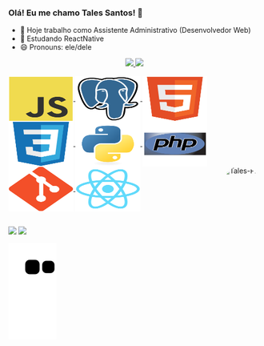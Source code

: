 ### Olá! Eu me chamo Tales Santos! 👋

- 🔭 Hoje trabalho como Assistente Administrativo (Desenvolvedor Web)
- 🌱 Estudando ReactNative
- 😄 Pronouns: ele/dele

<div align="center">
  <a href="https://github.com/Talesantos">
  <img height="180em" src="https://github-readme-stats.vercel.app/api?username=Talesantos&show_icons=true&theme=dracula&include_all_commits=true&count_private=true"/>
  <img height="180em" src="https://github-readme-stats.vercel.app/api/top-langs/?username=Talesantos&layout=compact&langs_count=7&theme=dracula"/>
</div>
  
  <div style="display: inline_block"><br>
  <img align="center" alt="Tales-Js" height="90" width="130" src="https://github.com/devicons/devicon/blob/master/icons/javascript/javascript-original.svg">
  <img align="center" alt="Tales-Psql" height="90" width="130" src="https://github.com/devicons/devicon/blob/master/icons/postgresql/postgresql-original.svg">
  <img align="center" alt="Tales-Html" height="90" width="130" src="https://github.com/devicons/devicon/blob/master/icons/html5/html5-original.svg">
  <img align="center" alt="Tales-Css" height="90" width="130" src="https://github.com/devicons/devicon/blob/master/icons/css3/css3-original.svg">
  <img align="center" alt="Tales-Py" height="90" width="130" src="https://github.com/devicons/devicon/blob/master/icons/python/python-original.svg">
  <img align="center" alt="Tales-Php" height="90" width="130" src="https://github.com/devicons/devicon/blob/master/icons/php/php-original.svg">
  <img align="center" alt="Tales-Git" height="90" width="130" src="https://github.com/devicons/devicon/blob/master/icons/git/git-original.svg">
  <img align="center" alt="Tales-React" height="90" width="130" src="https://github.com/devicons/devicon/blob/master/icons/react/react-original.svg">
  <img align="right" alt="Tales-Pic" height="150" style="border-radius:50px;" 
 src="https://c.tenor.com/dd9r18FmgkAAAAAi/black-panther-costume.gif">
</div>
  
  ##
  
  <div>
      <a href = "mailto:talesantos7@gmail.com"><img src="https://img.shields.io/badge/-Gmail-%23333?style=for-the-badge&logo=gmail&logoColor=white" target="_blank"></a>
   <a href="https://www.linkedin.com/in/tales-vinicius-287230209/" target="_blank"><img src="https://img.shields.io/badge/-LinkedIn-%230077B5?style=for-the-badge&logo=linkedin&logoColor=white" target="_blank"></a> 
 
  ![Snake animation](https://github.com/rafaballerini/rafaballerini/blob/output/github-contribution-grid-snake.svg)
 
</div>

